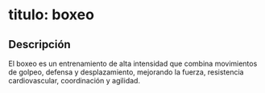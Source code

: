 # titulo: boxeo

## Descripción
El boxeo es un entrenamiento de alta intensidad que combina movimientos de golpeo, defensa y desplazamiento, mejorando la fuerza, resistencia cardiovascular, coordinación y agilidad.
